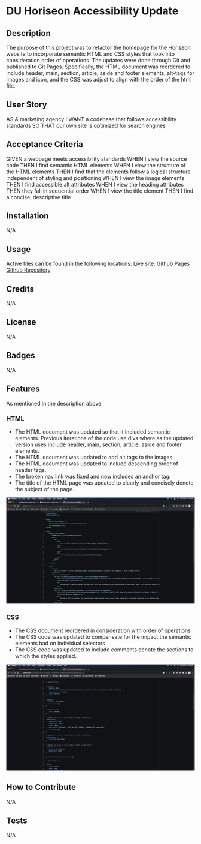 # DU Horiseon Accessibility Update

## Description
The purpose of this project was to refactor the homepage for the Horiseon website to incorporate semantic HTML and CSS styles that took into consideration order of operations. The updates were done through Git and published to Git Pages. Specifically, the HTML document was reordered to include header, main, section, article, aside and footer elements, alt-tags for images and icon, and the CSS was adjust to align with the order of the html file.

## User Story
AS A marketing agency
I WANT a codebase that follows accessibility standards
SO THAT our own site is optimized for search engines

## Acceptance Criteria
GIVEN a webpage meets accessibility standards
WHEN I view the source code
THEN I find semantic HTML elements
WHEN I view the structure of the HTML elements
THEN I find that the elements follow a logical structure independent of styling and positioning
WHEN I view the image elements
THEN I find accessible alt attributes
WHEN I view the heading attributes
THEN they fall in sequential order
WHEN I view the title element
THEN I find a concise, descriptive title

## Installation
N/A

## Usage
Active files can be found in the following locations:
<a href="https://fourstringfunk.github.io/DU_Horiseon_Accessibility_Update/" target="_blank">Live site: Github Pages</a> 
<a href="https://github.com/FourStringFunk/DU_Horiseon_Accessibility_Update" targe="_blank">Github Repository</a>

## Credits
N/A

## License
N/A

## Badges 
N/A

## Features
As mentioned in the description above:

### HTML
* The HTML document was updated so that it included semantic elements. Previous iterations of the code use divs where as the updated version uses include header, main, section, article, aside and footer elements.
* The HTML document was updated to add alt tags to the images
* The HTML document was updated to include descending order of header tags.
* The broken nav link was fixed and now includes an anchor tag. 
* The title of the HTML page was updated to clearly and concisely denote the subject of the page. 

![Updated HTML Screenshot](https://github.com/FourStringFunk/DU_Horiseon_Accessibility_Update/blob/main/assets/images/Updated_HTML.png?raw=true)

### CSS
* The CSS document reordered in consideration with order of operations
* The CSS code was updated to compensate for the impact the semantic elements had on individual selectors
* The CSS code was updated to include comments denote the sections to which the styles applied. 

![Updated CSS Screenshot](https://github.com/FourStringFunk/DU_Horiseon_Accessibility_Update/blob/main/assets/images/Updated_CSS.png?raw=true)

## How to Contribute
N/A

## Tests
N/A
